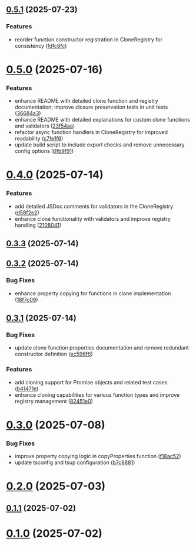 ## [0.5.1](https://github.com/ibnlanre/clone/compare/v0.5.0...v0.5.1) (2025-07-23)


### Features

* reorder function constructor registration in CloneRegistry for consistency ([fdfc8fc](https://github.com/ibnlanre/clone/commit/fdfc8fccfa361eca531fd8ffe3aa656cfedee395))



# [0.5.0](https://github.com/ibnlanre/clone/compare/v0.4.0...v0.5.0) (2025-07-16)


### Features

* enhance README with detailed clone function and registry documentation; improve closure preservation tests in unit tests ([36684a3](https://github.com/ibnlanre/clone/commit/36684a3c86d73393d9eb024fee9a181813fa3f47))
* enhance README with detailed explanations for custom clone functions and validators ([23f54aa](https://github.com/ibnlanre/clone/commit/23f54aa828f272f5f4aa75788348100ddfa98f36))
* refactor async function handlers in CloneRegistry for improved readability ([c7fe1f6](https://github.com/ibnlanre/clone/commit/c7fe1f6c0a3ec1c3c0c9f60f813d77bd71d71ee1))
* update build script to include export checks and remove unnecessary config options ([6fb9f91](https://github.com/ibnlanre/clone/commit/6fb9f91eb9750750c3f0027045414d410f326cfd))



# [0.4.0](https://github.com/ibnlanre/clone/compare/v0.3.3...v0.4.0) (2025-07-14)


### Features

* add detailed JSDoc comments for validators in the CloneRegistry ([d58f2e2](https://github.com/ibnlanre/clone/commit/d58f2e2efed699081b3a16b79e142cc54639bf13))
* enhance clone functionality with validators and improve registry handling ([2108041](https://github.com/ibnlanre/clone/commit/210804174f1885e895cb60cbf8c076fd2ec42557))



## [0.3.3](https://github.com/ibnlanre/clone/compare/v0.3.2...v0.3.3) (2025-07-14)



## [0.3.2](https://github.com/ibnlanre/clone/compare/v0.3.1...v0.3.2) (2025-07-14)


### Bug Fixes

* enhance property copying for functions in clone implementation ([18f7c09](https://github.com/ibnlanre/clone/commit/18f7c091bfb43015d746c94f92a8d7b06d25d1f5))



## [0.3.1](https://github.com/ibnlanre/clone/compare/v0.3.0...v0.3.1) (2025-07-14)


### Bug Fixes

* update clone function properties documentation and remove redundant constructor definition ([ec596f6](https://github.com/ibnlanre/clone/commit/ec596f6454b40f922b8abb1730d40242f6871565))


### Features

* add cloning support for Promise objects and related test cases ([b41471e](https://github.com/ibnlanre/clone/commit/b41471e0c134f4c97fb260870f18c2eed3be384e))
* enhance cloning capabilities for various function types and improve registry management ([82451e0](https://github.com/ibnlanre/clone/commit/82451e02c23e0f3f7006cbeea001affb59a53546))



# [0.3.0](https://github.com/ibnlanre/clone/compare/v0.2.0...v0.3.0) (2025-07-08)


### Bug Fixes

* improve property copying logic in copyProperties function ([f18ac52](https://github.com/ibnlanre/clone/commit/f18ac5277fc1f1557fb2375fedff77354cc3ba3e))
* update tsconfig and tsup configuration ([b7c8881](https://github.com/ibnlanre/clone/commit/b7c888104829a0072d17a671fab675713d99a448))



# [0.2.0](https://github.com/ibnlanre/clone/compare/v0.1.1...v0.2.0) (2025-07-03)



## [0.1.1](https://github.com/ibnlanre/clone/compare/v0.1.0...v0.1.1) (2025-07-02)



# [0.1.0](https://github.com/ibnlanre/clone/compare/v0.0.1...v0.1.0) (2025-07-02)




